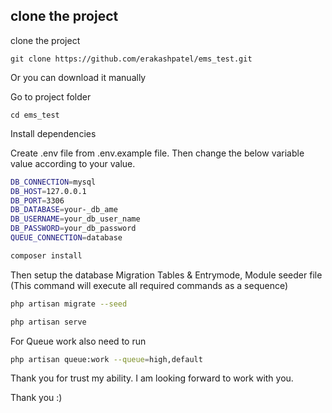 

## clone the project 

clone the project 

``git clone https://github.com/erakashpatel/ems_test.git``


Or you can download it manually

Go to project folder

``cd ems_test``

Install dependencies

Create .env file from .env.example file. Then change the below variable value according to your value.

```bash
DB_CONNECTION=mysql
DB_HOST=127.0.0.1
DB_PORT=3306
DB_DATABASE=your-_db_ame
DB_USERNAME=your_db_user_name
DB_PASSWORD=your_db_password
QUEUE_CONNECTION=database

```


```bash
composer install
```

Then setup the database Migration Tables & Entrymode, Module seeder file (This command will execute all required commands as a sequence)

```bash
php artisan migrate --seed
```

```bash
php artisan serve
```

For Queue work also need to run 

```bash
php artisan queue:work --queue=high,default
```


Thank you for trust my ability. I am looking forward to work with you.

Thank you :)